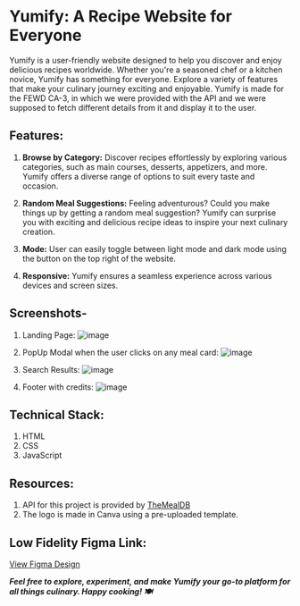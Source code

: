 # Yumify: A Recipe Website for Everyone

Yumify is a user-friendly website designed to help you discover and enjoy delicious recipes worldwide. Whether you're a seasoned chef or a kitchen novice, Yumify has something for everyone. Explore a variety of features that make your culinary journey exciting and enjoyable. Yumify is made for the FEWD CA-3, in which we were provided with the API and we were supposed to fetch different details from it and display it to the user.

## Features:

1. **Browse by Category:** Discover recipes effortlessly by exploring various categories, such as main courses, desserts, appetizers, and more. Yumify offers a diverse range of options to suit every taste and occasion.

2. **Random Meal Suggestions:** Feeling adventurous? Could you make things up by getting a random meal suggestion? Yumify can surprise you with exciting and delicious recipe ideas to inspire your next culinary creation.

3. **Mode:** User can easily toggle between light mode and dark mode using the button on the top right of the website.
  
4. **Responsive:** Yumify ensures a seamless experience across various devices and screen sizes.


## Screenshots-
1. Landing Page:
![image](https://github.com/abhinav0306/yumify/assets/144326505/a7f2ecc2-06a1-4e83-866d-f45ad4202758)

2. PopUp Modal when the user clicks on any meal card:
   ![image](https://github.com/abhinav0306/yumify/assets/144326505/d93a9d5f-6b8d-49b4-a488-4821f94e73bc)

3. Search Results:
   ![image](https://github.com/abhinav0306/yumify/assets/144326505/c65d9cf1-bcd6-4894-a5b2-abb60c926973)

4. Footer with credits:
   ![image](https://github.com/abhinav0306/yumify/assets/144326505/bddeb4b5-8fc4-4ed5-91b3-d849d5a72f62)

## Technical Stack:

1. HTML
2. CSS
3. JavaScript

## Resources:
1. API for this project is provided by [TheMealDB](https://www.themealdb.com/)
2. The logo is made in Canva using a pre-uploaded template.


## Low Fidelity Figma Link: 
[View Figma Design](https://www.figma.com/file/dNhUASl2KndWTDoV9wExyJ/CA-2?type=design&node-id=0%3A1&mode=design&t=jwbsHUAbaBJI2J2Y-1)


***Feel free to explore, experiment, and make Yumify your go-to platform for all things culinary. Happy cooking! 🍽️***
